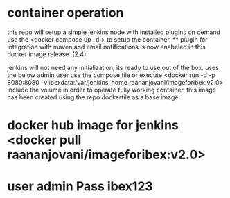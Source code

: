 # container operation
this repo will setup a simple jenkins node with installed plugins on demand
use the <docker compose up -d > to setup the container.
** plugin for integration with maven,and  email notifications is now enabeled in this docker image release .(2.4)

jenkins will not need any initialization, its ready to use out of the box. uses the below admin user
use the compose file or execute <docker run -d -p 8080:8080 -v ibexdata:/var/jenkins_home raananjovani/imageforibex:v2.0> include the volume in order to operate fully working container.
this image has been created using the repo dockerfile as a base image
# docker hub image for jenkins <docker pull raananjovani/imageforibex:v2.0>
# user admin Pass ibex123